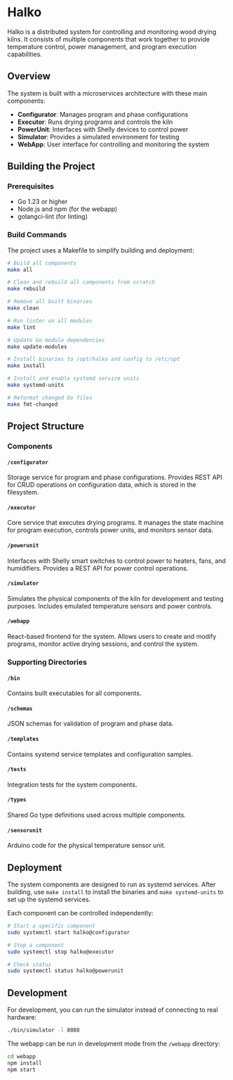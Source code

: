 # Halko

Halko is a distributed system for controlling and monitoring wood drying kilns. It consists of multiple components that work together to provide temperature control, power management, and program execution capabilities.

## Overview

The system is built with a microservices architecture with these main components:

- **Configurator**: Manages program and phase configurations
- **Executor**: Runs drying programs and controls the kiln
- **PowerUnit**: Interfaces with Shelly devices to control power
- **Simulator**: Provides a simulated environment for testing
- **WebApp**: User interface for controlling and monitoring the system

## Building the Project

### Prerequisites

- Go 1.23 or higher
- Node.js and npm (for the webapp)
- golangci-lint (for linting)

### Build Commands

The project uses a Makefile to simplify building and deployment:

```bash
# Build all components
make all

# Clean and rebuild all components from scratch
make rebuild

# Remove all built binaries
make clean

# Run linter on all modules
make lint

# Update Go module dependencies
make update-modules

# Install binaries to /opt/halko and config to /etc/opt
make install

# Install and enable systemd service units
make systemd-units

# Reformat changed Go files
make fmt-changed
```

## Project Structure

### Components

#### `/configurator`
Storage service for program and phase configurations. Provides REST API for CRUD operations on configuration data, which is stored in the filesystem.

#### `/executor`
Core service that executes drying programs. It manages the state machine for program execution, controls power units, and monitors sensor data.

#### `/powerunit`
Interfaces with Shelly smart switches to control power to heaters, fans, and humidifiers. Provides a REST API for power control operations.

#### `/simulator`
Simulates the physical components of the kiln for development and testing purposes. Includes emulated temperature sensors and power controls.

#### `/webapp`
React-based frontend for the system. Allows users to create and modify programs, monitor active drying sessions, and control the system.

### Supporting Directories

#### `/bin`
Contains built executables for all components.

#### `/schemas`
JSON schemas for validation of program and phase data.

#### `/templates`
Contains systemd service templates and configuration samples.

#### `/tests`
Integration tests for the system components.

#### `/types`
Shared Go type definitions used across multiple components.

#### `/sensorunit`
Arduino code for the physical temperature sensor unit.

## Deployment

The system components are designed to run as systemd services. After building, use `make install` to install the binaries and `make systemd-units` to set up the systemd services.

Each component can be controlled independently:

```bash
# Start a specific component
sudo systemctl start halko@configurator

# Stop a component
sudo systemctl stop halko@executor

# Check status
sudo systemctl status halko@powerunit
```

## Development

For development, you can run the simulator instead of connecting to real hardware:

```bash
./bin/simulator -l 8088
```

The webapp can be run in development mode from the `/webapp` directory:

```bash
cd webapp
npm install
npm start
```
